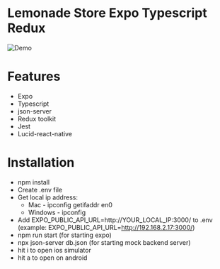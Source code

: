 # Lemonade Store Expo Typescript Redux

![Demo](https://github.com/sudheersuri/lemonade-store-expo-ts/blob/main/demo.gif)

# Features
- Expo
- Typescript
- json-server
- Redux toolkit
- Jest
- Lucid-react-native

# Installation 
- npm install
- Create .env file
- Get local ip address: 
    - Mac - ipconfig getifaddr en0
    - Windows - ipconfig 
- Add EXPO_PUBLIC_API_URL=http://YOUR_LOCAL_IP:3000/ to .env (example: EXPO_PUBLIC_API_URL=http://192.168.2.17:3000/)
- npm run start (for starting expo)
- npx json-server db.json (for starting mock backend server)
- hit i to open ios simulator 
- hit a to open on android
